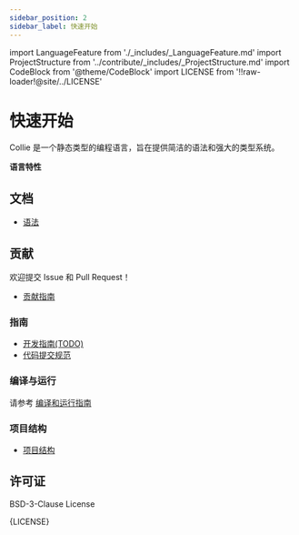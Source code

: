 ```yaml
---
sidebar_position: 2
sidebar_label: 快速开始
---
```


import LanguageFeature from './_includes/_LanguageFeature.md'
import ProjectStructure from '../contribute/_includes/_ProjectStructure.md'
import CodeBlock from '@theme/CodeBlock'
import LICENSE from '!!raw-loader!@site/../LICENSE'

# 快速开始

Collie 是一个静态类型的编程语言，旨在提供简洁的语法和强大的类型系统。

**语言特性**

<LanguageFeature/>

## 文档

- [语法](../grammer/intro.md)

## 贡献

欢迎提交 Issue 和 Pull Request！

- [贡献指南](../contribute/contribute/contribute.md)

### 指南

- [开发指南(TODO)](../contribute/contribute/contribute-code/development-guide.md)
- [代码提交规范](../contribute/contribute/code-commit-specification.md)

### 编译与运行

请参考 [编译和运行指南](../contribute/contribute/contribute-code/compile-and-run.md)

### 项目结构

- [项目结构](../contribute/project-structure.md)

<ProjectStructure/>

## 许可证

BSD-3-Clause License

<CodeBlock language="plaintext">{LICENSE}</CodeBlock>
